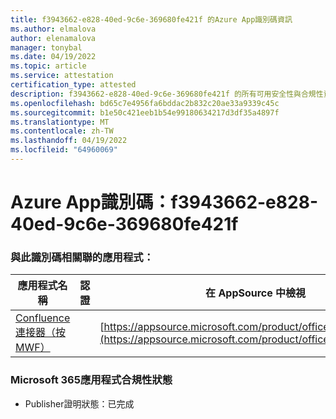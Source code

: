 ```yaml
---
title: f3943662-e828-40ed-9c6e-369680fe421f 的Azure App識別碼資訊
ms.author: elmalova
author: elenamalova
manager: tonybal
ms.date: 04/19/2022
ms.topic: article
ms.service: attestation
certification_type: attested
description: f3943662-e828-40ed-9c6e-369680fe421f 的所有可用安全性與合規性資訊。
ms.openlocfilehash: bd65c7e4956fa6bddac2b832c20ae33a9339c45c
ms.sourcegitcommit: b1e50c421eeb1b54e99180634217d3df35a4897f
ms.translationtype: MT
ms.contentlocale: zh-TW
ms.lasthandoff: 04/19/2022
ms.locfileid: "64960069"
---
```

# <a name="azure-app-id-f3943662-e828-40ed-9c6e-369680fe421f"></a>Azure App識別碼：f3943662-e828-40ed-9c6e-369680fe421f


### <a name="apps-associated-with-this-id"></a>與此識別碼相關聯的應用程式：
| **應用程式名稱** | **認證** | **在 AppSource 中檢視** |
|--------------|---------------|-----------------------|
| [Confluence 連接器（按 MWF）](../forward/WA200001604.md) |  | [https://appsource.microsoft.com/product/office/WA200001604](https://appsource.microsoft.com/product/office/WA200001604) |

### <a name="microsoft-365-app-compliance-status"></a>Microsoft 365應用程式合規性狀態
- Publisher證明狀態：已完成
